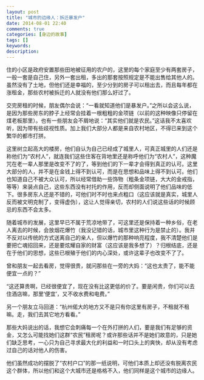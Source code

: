 ```yaml
---
layout: post
title: "城市的边缘人：拆迁暴发户"
date: 2014-08-01 22:40
comments: true
categories: [身边的故事]
tags: []
keywords: 
description: 
---
```

住的小区是政府安置那些田地被征用的农户的，这里的每个家庭至少有两套房子，一般一套是自己住，另外一套出租，多出的那套按照规定是不能出售给其他人的。虽然没有了土地，但他们还是幸福的，至少分到的房子可以租出去，而且每年都在涨租金，那些农村被拆迁的人就没有他们那么好过了。

交完房租的时候，朋友偶尔会说：“一看就知道他们是暴发户。”之所以会这么说，是因为那些房东的脖子上经常会挂着一根粗粗的金项链（以前的这种映像只停留在煤老板那里）。也有一些朋友会不屑地说：“其实他们就是农民。”这话我不太喜欢听，因为带有些歧视性质。加上我们大部分人都是来自农村地区，不得已来到这个繁华的都市打拼。

这里树立起高大的楼房，他们自认为自己已经成了城里人，可真正城里的人们还是称他们为“农村人”，就连我们这些住客在背地里还是称呼他们为“农村人”，这种魔咒在老一辈人那里是改变不了的了，等到他们的下一辈才会得到真正的认可。这里大部分的人，并不是在金钱上得不到认可，而是在思想和品味上得不到认可。他们也知道自己不被大众认可，所以经常借助一些饰物（粗条金项链，大大的金戒指，等等）来装点自己，这些东西没有衬托的作用，反而却侧面说明了他们品味的低下。很多房东人还是不错的，可他们时不时也来点粗口（这应该就是真实，城里人反而被文明克制了，变得虚伪），这让人觉得亲切，农村的人们说这些话的时候顾忌的东西不会太多。

随着城市的发展，这里早已不属于荒凉地带了，可这里还是保持着一种乡俗，在老人离去的时候，会放烟花爆竹（我没记错的话，城市里这种行为是禁止的）。我并不反对以传统的方式送离自己的亲人，但以爆竹的那种响亮程度，我不清楚他们是要把亡魂招回来，还是要炫耀自家的财富（这应该是我多想了）？归根结底，还是在于他们的思想，这些已根殖于他们的内心深处，或许这辈子也改变不了了。

<!--more-->
曾和朋友一起去看房，觉得很贵，就问那些在一旁的大妈：“这也太贵了，能不能便宜一点的？”

“这还算贵啊，已经很便宜了，现在没有比这更低的价了。要是闲贵，你们可以去住酒店嘛，那里‘便宜’，又不收水费和电费。”

另一个朋友立马回道：“杭州偌大的地方又不是只有你这里有房子，不租就不租嘛。走，我们去其它地方看看。”

那些大妈说出的话，我想它会刺痛每一个在外打拼的人们，要是我们有足够的资金，又怎么可能找她们这群“农民”租房呢？或许那些话并不是她们故意的，只是她们缺乏思考，一心只为自己寻求最大化的利益和一时口头上的爽快，却从没有考虑过自己的话对他人的伤害。

他们虽然成功的摆脱了“农村户口”的那一纸说明，可他们本质上却还没有脱离农民这个群体，所以他们和这个大城市还是格格不入，他们同样是这个城市的边缘人。